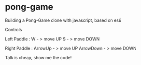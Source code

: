 # pong-game
Building a Pong-Game clone with javascript, based on es6

Controls

Left Paddle :  W - > move UP
               S - > move DOWN
               
Right Paddle : ArrowUp - > move UP
               ArrowDown - > move DOWN
               
               
               
               
               
Talk is cheap, show me the code! 

